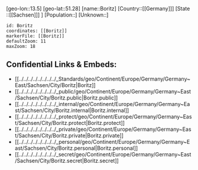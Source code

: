 ﻿---
location: [51.28,13.5]
mapzoom: [7,12] 
mapmarker: city 
type: City
tags:
- geo/City


SpocWebEntityId: 29280
isDeleted: false
confidential: public

---
[geo-lon::13.5]
[geo-lat::51.28]
[name::Boritz]
[Country::[[Germany]]]
[State ::[[Sachsen]]] ]
[Population::]
[Unknown::]


```leaflet
id: Boritz
coordinates: [[Boritz]]
markerFile: [[Boritz]]
defaultZoom: 11 
maxZoom: 18
```


## Confidential Links & Embeds: 
- [[../../../../../../../../_Standards/geo/Continent/Europe/Germany/Germany~East/Sachsen/City/Boritz|Boritz]] 
- [[../../../../../../../../_public/geo/Continent/Europe/Germany/Germany~East/Sachsen/City/Boritz.public|Boritz.public]] 
- [[../../../../../../../../_internal/geo/Continent/Europe/Germany/Germany~East/Sachsen/City/Boritz.internal|Boritz.internal]] 
- [[../../../../../../../../_protect/geo/Continent/Europe/Germany/Germany~East/Sachsen/City/Boritz.protect|Boritz.protect]] 
- [[../../../../../../../../_private/geo/Continent/Europe/Germany/Germany~East/Sachsen/City/Boritz.private|Boritz.private]] 
- [[../../../../../../../../_personal/geo/Continent/Europe/Germany/Germany~East/Sachsen/City/Boritz.personal|Boritz.personal]] 
- [[../../../../../../../../_secret/geo/Continent/Europe/Germany/Germany~East/Sachsen/City/Boritz.secret|Boritz.secret]] 
